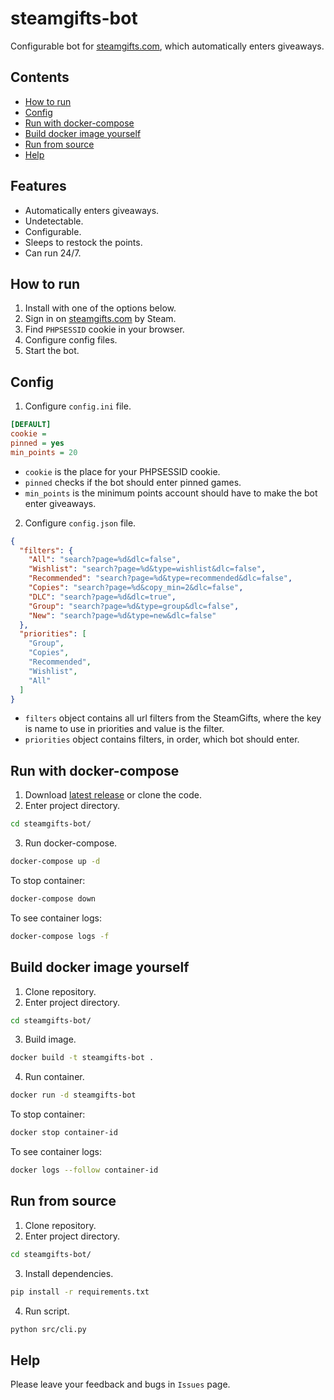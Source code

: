 # steamgifts-bot

Configurable bot for [steamgifts.com](https://www.steamgifts.com/), which automatically enters giveaways.

## Contents

- [How to run](#how-to-run)
- [Config](#config)
- [Run with docker-compose](#run-with-docker-compose)
- [Build docker image yourself](#build-docker-image-yourself)
- [Run from source](#run-from-source)
- [Help](#help)

## Features
- Automatically enters giveaways.
- Undetectable.
- Сonfigurable.
- Sleeps to restock the points.
- Can run 24/7.

## How to run
1. Install with one of the options below.
2. Sign in on [steamgifts.com](https://www.steamgifts.com/) by Steam.
3. Find `PHPSESSID` cookie in your browser.
4. Configure config files.
5. Start the bot.

## Config
1. Configure `config.ini` file.
```ini
[DEFAULT]
cookie = 
pinned = yes
min_points = 20
```
- `cookie` is the place for your PHPSESSID cookie.
- `pinned` checks if the bot should enter pinned games.
- `min_points` is the minimum points account should have to make the bot enter giveaways.

2. Configure `config.json` file.
```json
{
  "filters": {
    "All": "search?page=%d&dlc=false",
    "Wishlist": "search?page=%d&type=wishlist&dlc=false",
    "Recommended": "search?page=%d&type=recommended&dlc=false",
    "Copies": "search?page=%d&copy_min=2&dlc=false",
    "DLC": "search?page=%d&dlc=true",
    "Group": "search?page=%d&type=group&dlc=false",
    "New": "search?page=%d&type=new&dlc=false"
  },
  "priorities": [
    "Group",
    "Copies",
    "Recommended",
    "Wishlist",
    "All"
  ]
}
```
- `filters` object contains all url filters from the SteamGifts, where the key is name to use in priorities and value is the filter.
- `priorities` object contains filters, in order, which bot should enter.

## Run with docker-compose
1. Download [latest release](https://github.com/s-tyda/steamgifts-bot/releases/tag/v1.0) or clone the code.
2. Enter project directory.
```bash
cd steamgifts-bot/
```
3. Run docker-compose.
```bash
docker-compose up -d
```
To stop container:
```bash
docker-compose down
```
To see container logs:
```bash
docker-compose logs -f
```

## Build docker image yourself
1. Clone repository.
2. Enter project directory.
```bash
cd steamgifts-bot/
```
3. Build image.
```bash
docker build -t steamgifts-bot .
```
4. Run container.
```bash
docker run -d steamgifts-bot
```
To stop container:
```bash
docker stop container-id
```
To see container logs:
```bash
docker logs --follow container-id
```

## Run from source
1. Clone repository.
2. Enter project directory.
```bash
cd steamgifts-bot/
```
3. Install dependencies.
```bash
pip install -r requirements.txt
```
4. Run script.
```bash
python src/cli.py
```

## Help
Please leave your feedback and bugs in `Issues` page.
